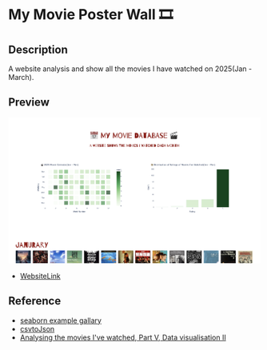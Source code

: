 # My Movie Poster Wall 🎞️
## Description
A website analysis and show all the movies I have watched on 2025(Jan - March).
## Preview
  <img src="preview.png" alt="preview" width="600">

- [WebsiteLink](https://jiazhenluo.github.io/MyMoviePosterWall/)
  
## Reference
- [seaborn example gallary](https://seaborn.pydata.org/examples/index.html)
- [csvtoJson](https://csvjson.com)
- [Analysing the movies I've watched, Part V, Data visualisation II](https://lovkush-a.github.io/blog/python/data%20science/2020/09/02/mymovies5.html)